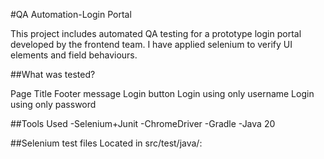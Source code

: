 #QA Automation-Login Portal

This project includes automated QA testing for a prototype login portal developed by the frontend team. I have applied selenium to verify UI elements and field behaviours.

##What was tested?

Page Title
Footer message
Login button
Login using only username
Login using only password

##Tools Used
-Selenium+Junit
-ChromeDriver
-Gradle
-Java 20

##Selenium test files
Located in src/test/java/:



